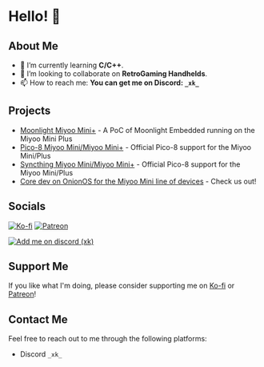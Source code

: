 # Hello! 🚀

## About Me

- 🌱 I’m currently learning **C/C++**.
- 👯 I’m looking to collaborate on **RetroGaming Handhelds**.
- 📫 How to reach me: **You can get me on Discord: `_xk_`**

## Projects

- [Moonlight Miyoo Mini+](https://github.com/XK9274/moonlight-app-miyoo) - A PoC of Moonlight Embedded running on the Miyoo Mini Plus
- [Pico-8 Miyoo Mini/Miyoo Mini+](https://github.com/XK9274/pico-8-wrapper-miyoo) - Official Pico-8 support for the Miyoo Mini/Plus
- [Syncthing Miyoo Mini/Miyoo Mini+](https://github.com/XK9274/syncthing-app-miyoo) - Official Pico-8 support for the Miyoo Mini/Plus
- [Core dev on OnionOS for the Miyoo Mini line of devices](https://github.com/OnionUI/Onion) - Check us out!

## Socials

[![Ko-fi](https://img.shields.io/badge/Ko--fi-F16061?style=flat&logo=kofi&logoColor=white)](https://ko-fi.com/xk9274)
[![Patreon](https://img.shields.io/badge/Patreon-F96854?style=flat&logo=patreon&logoColor=white)](https://www.patreon.com/XK9274)

[![Add me on discord (_xk_)](https://img.shields.io/badge/My-Discord-%235865F2.svg)](https://discord.com/users/_xk_)


## Support Me

If you like what I'm doing, please consider supporting me on [Ko-fi](https://ko-fi.com/xk9274) or [Patreon](https://www.patreon.com/XK9274)!

## Contact Me

Feel free to reach out to me through the following platforms:

- Discord `_xk_`
